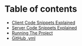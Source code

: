 # Table of contents

* [Client Code Snippets Explained](README.md)
* [Server Code Snippets Explained](server-code-snippets-explained.md)
* [Running The Project](running-the-project.md)
* [GitHub .yml](github-.yml.md)
